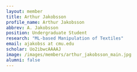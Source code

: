```yaml
---
layout: member
title: Arthur Jakobsson
profile_name: Arthur Jakobsson
abbrev: A. Jakobsson
position: Undergraduate Student
research: "ML-based Manipulation of Textiles"
email: ajakobss at cmu.edu
scholar: Uo2ibwcAAAAJ
image: /images/members/arthur_jakobsson_main.jpg
alumni: false
---
```

